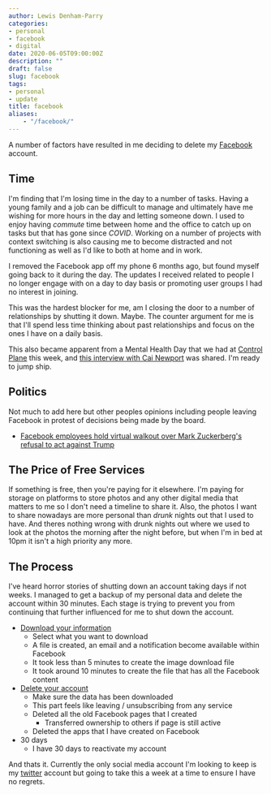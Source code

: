 ```yaml
---
author: Lewis Denham-Parry
categories:
- personal
- facebook
- digital
date: 2020-06-05T09:00:00Z
description: ""
draft: false
slug: facebook
tags:
- personal
- update
title: facebook
aliases:
    - "/facebook/"
---
```


A number of factors have resulted in me deciding to delete my [Facebook](https://facebook.com) account.

## Time

I'm finding that I'm losing time in the day to a number of tasks.  Having a young family and a job can be difficult to manage and ultimately have me wishing for more hours in the day and letting someone down.  I used to enjoy having *commute* time between home and the office to catch up on tasks but that has gone since *COVID*.  Working on a number of projects with context switching is also causing me to become distracted and not functioning as well as I'd like to both at home and in work.

I removed the Facebook app off my phone 6 months ago, but found myself going back to it during the day.  The updates I received related to people I no longer engage with on a day to day basis or promoting user groups I had no interest in joining.

This was the hardest blocker for me, am I closing the door to a number of relationships by shutting it down.  Maybe.  The counter argument for me is that I'll spend less time thinking about past relationships and focus on the ones I have on a daily basis.

This also became apparent from a Mental Health Day that we had at [Control Plane](https://control-plane.io) this week, and [this interview with Cai Newport](https://dailystoic.com/cal-newport-interview/) was shared.  I'm ready to jump ship.

## Politics

Not much to add here but other peoples opinions including people leaving Facebook in protest of decisions being made by the board.

- [Facebook employees hold virtual walkout over Mark Zuckerberg's refusal to act against Trump](https://www.theguardian.com/technology/2020/jun/01/facebook-workers-rebel-mark-zuckerberg-donald-trump)

## The Price of Free Services

If something is free, then you're paying for it elsewhere.  I'm paying for storage on platforms to store photos and any other digital media that matters to me so I don't need a timeline to share it.  Also, the photos I want to share nowadays are more personal than *drunk* nights out that I used to have.  And theres nothing wrong with drunk nights out where we used to look at the photos the morning after the night before, but when I'm in bed at 10pm it isn't a high priority any more.

## The Process

I've heard horror stories of shutting down an account taking days if not weeks.  I managed to get a backup of my personal data and delete the account within 30 minutes.  Each stage is trying to prevent you from continuing that further influenced for me to shut down the account.

- [Download your information](https://www.facebook.com/dyi/)
  - Select what you want to download
  - A file is created, an email and a notification become available within Facebook
  - It took less than 5 minutes to create the image download file
  - It took around 10 minutes to create the file that has all the Facebook content
- [Delete your account](https://www.facebook.com/deactivate_delete_account)
  - Make sure the data has been downloaded
  - This part feels like leaving / unsubscribing from any service
  - Deleted all the old Facebook pages that I created
    - Transferred ownership to others if page is still active
  - Deleted the apps that I have created on Facebook
- 30 days
  - I have 30 days to reactivate my account

And thats it.  Currently the only social media account I'm looking to keep is my [twitter](https://twitter.com/denhamparry) account but going to take this a week at a time to ensure I have no regrets.
